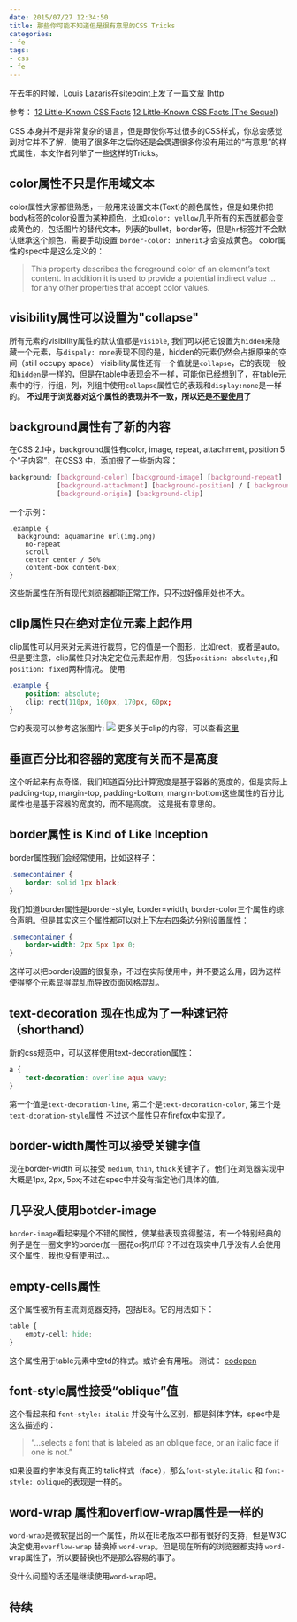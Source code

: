 ```yaml
---
date: 2015/07/27 12:34:50
title: 那些你可能不知道但是很有意思的CSS Tricks
categories:
- fe
tags:
- css
- fe
---
```


在去年的时候，Louis Lazaris在sitepoint上发了一篇文章 [http

参考：
[12 Little-Known CSS Facts](http://www.sitepoint.com/12-little-known-css-facts/)
[12 Little-Known CSS Facts (The Sequel)](http://www.sitepoint.com/12-little-known-css-facts-the-sequel/)

CSS 本身并不是非常复杂的语言，但是即使你写过很多的CSS样式，你总会感觉到对它并不了解，使用了很多年之后你还是会偶遇很多你没有用过的“有意思”的样式属性，本文作者列举了一些这样的Tricks。

## color属性不只是作用域文本 ##
color属性大家都很熟悉，一般用来设置文本(Text)的颜色属性，但是如果你把body标签的color设置为某种颜色，比如`color: yellow`几乎所有的东西就都会变成黄色的，包括图片的替代文本，列表的bullet，border等，但是`hr`标签并不会默认继承这个颜色，需要手动设置 `border-color: inherit`才会变成黄色。
color属性的spec中是这么定义的：


> This property describes the foreground color of an element’s text
content. In addition it is used to provide a potential indirect value
… for any other properties that accept color values.

## visibility属性可以设置为"collapse" ##
所有元素的visibility属性的默认值都是`visible`, 我们可以把它设置为`hidden`来隐藏一个元素，与`dispaly: none`表现不同的是，hidden的元素仍然会占据原来的空间（still occupy space）
visibility属性还有一个值就是`collapse`，它的表现一般和`hidden`是一样的，但是在table中表现会不一样，可能你已经想到了，在table元素中的行，行组，列，列组中使用`collapse`属性它的表现和`display:none`是一样的。
**不过用于浏览器对这个属性的表现并不一致，所以还是[不要使用](http://css-tricks.com/almanac/properties/v/visibility/)了**

## background属性有了新的内容 ##
在CSS 2.1中，background属性有color, image, repeat, attachment, position 5个“子内容”，在CSS3 中，添加很了一些新内容：

```css
background: [background-color] [background-image] [background-repeat]
            [background-attachment] [background-position] / [ background-size]
            [background-origin] [background-clip]
```
一个示例：

```
.example {
  background: aquamarine url(img.png)
	no-repeat
	scroll
	center center / 50%
	content-box content-box;
}
```
这些新属性在所有现代浏览器都能正常工作，只不过好像用处也不大。

## clip属性只在绝对定位元素上起作用 ##
clip属性可以用来对元素进行裁剪，它的值是一个图形，比如rect，或者是auto。
但是要注意，clip属性只对决定定位元素起作用，包括`position: absolute;`,和`position: fixed`两种情况。
使用:

```css
.example {
	position: absolute;
	clip: rect(110px, 160px, 170px, 60px;
}
```
它的表现可以参考这张图片: ![](http://cdn.impressivewebs.com/2012-05/clip-visual.jpg)
更多关于clip的内容，可以查看[这里](http://www.impressivewebs.com/css-clip-property/)

## 垂直百分比和容器的宽度有关而不是高度 ##
这个听起来有点奇怪，我们知道百分比计算宽度是基于容器的宽度的，但是实际上padding-top, margin-top, padding-bottom, margin-bottom这些属性的百分比属性也是基于容器的宽度的，而不是高度。
这是挺有意思的。

## border属性 is Kind of Like Inception ##
border属性我们会经常使用，比如这样子：

```css
.somecontainer {
	border: solid 1px black;
}
```
我们知道border属性是border-style, border=width, border-color三个属性的综合声明。但是其实这三个属性都可以对上下左右四条边分别设置属性：

```css
.somecontainer {
	border-width: 2px 5px 1px 0;
}
```
这样可以把border设置的很复杂，不过在实际使用中，并不要这么用，因为这样使得整个元素显得混乱而导致页面风格混乱。

## text-decoration 现在也成为了一种速记符（shorthand） ##
新的css规范中，可以这样使用text-decoration属性：

```css
a {
	text-decoration: overline aqua wavy;
}
```
第一个值是`text-decoration-line`, 第二个是`text-decoration-color`, 第三个是 `text-dcoration-style`属性
不过这个属性只在firefox中实现了。

## border-width属性可以接受关键字值 ##
现在border-width 可以接受 `medium`, `thin`, `thick`关键字了。他们在浏览器实现中大概是1px, 2px, 5px;不过在spec中并没有指定他们具体的值。

## 几乎没人使用botder-image ##
`border-image`看起来是个不错的属性，使某些表现变得整洁，有一个特别经典的例子是在一圈文字的border加一圈花or狗爪印？不过在现实中几乎没有人会使用这个属性，我也没有使用过。。

## empty-cells属性 ##
这个属性被所有主流浏览器支持，包括IE8。它的用法如下：

```css
table {
	empty-cell: hide;
}
```
这个属性用于table元素中空td的样式。或许会有用哦。 测试： [codepen](http://codepen.io/SitePoint/pen/yfhtq)


## font-style属性接受“oblique”值 ##
这个看起来和 `font-style: italic` 并没有什么区别，都是斜体字体，spec中是这么描述的：

> “…selects a font that is labeled as an oblique face, or an italic face if one is not.”

如果设置的字体没有真正的italic样式（face），那么`font-style:italic` 和 `font-style: oblique`的表现是一样的。

## word-wrap 属性和overflow-wrap属性是一样的 ##
`word-wrap`是微软提出的一个属性，所以在IE老版本中都有很好的支持，但是W3C决定使用`overflow-wrap` 替换掉 `word-wrap`。但是现在所有的浏览器都支持 `word-wrap`属性了，所以要替换也不是那么容易的事了。

没什么问题的话还是继续使用`word-wrap`吧。

## 待续 ##
